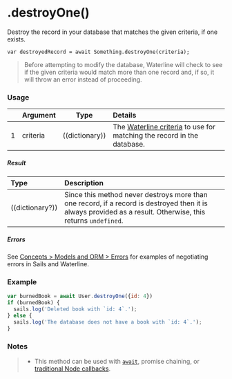 # .destroyOne()

Destroy the record in your database that matches the given criteria, if one exists.

```usage
var destroyedRecord = await Something.destroyOne(criteria);
```

> Before attempting to modify the database, Waterline will check to see if the given criteria would match more than one record and, if so, it will throw an error instead of proceeding.


### Usage

|   |     Argument        | Type              | Details                            |
|---|:--------------------|-------------------|:-----------------------------------|
| 1 | criteria            | ((dictionary))    | The [Waterline criteria](https://sailsjs.com/documentation/concepts/models-and-orm/query-language) to use for matching the record in the database.

##### Result

| Type                | Description      |
|:--------------------|:-----------------|
| ((dictionary?))     | Since this method never destroys more than one record, if a record is destroyed then it is always provided as a result.  Otherwise, this returns `undefined`.


##### Errors

See [Concepts > Models and ORM > Errors](https://sailsjs.com/documentation/concepts/models-and-orm/errors) for examples of negotiating errors in Sails and Waterline.


### Example

```javascript
var burnedBook = await User.destroyOne({id: 4})
if (burnedBook) {
  sails.log('Deleted book with `id: 4`.');
} else {
  sails.log('The database does not have a book with `id: 4`.');
}
```


### Notes
> + This method can be used with [`await`](https://github.com/mikermcneil/parley/tree/49c06ee9ed32d9c55c24e8a0e767666a6b60b7e8#usage), promise chaining, or [traditional Node callbacks](https://sailsjs.com/documentation/reference/waterline-orm/queries/exec).


<docmeta name="displayName" value=".destroyOne()">
<docmeta name="pageType" value="method">
